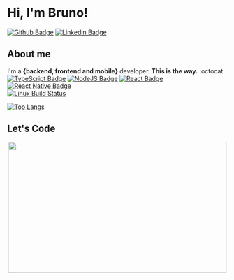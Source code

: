 # Hi, I'm Bruno!

[![Github Badge](https://img.shields.io/badge/-Github-000?style=flat-square&logo=Github&logoColor=white&link=https://github.com/Brunomello-xD)](https://github.com/Brunomello-xD)
[![Linkedin Badge](https://img.shields.io/badge/-LinkedIn-blue?style=flat-square&logo=Linkedin&logoColor=white&link=https://www.linkedin.com/in/bruno-mello-14058819b/)](https://www.linkedin.com/in/bruno-mello-14058819b/)

## About me
I'm a **{backend, frontend and mobile}** developer. **This is the way.** :octocat: <br />
[![TypeScript Badge](https://img.shields.io/badge/typescript%20-%23007ACC.svg?&style=for-the-badge&logo=typescript&logoColor=white)](https://www.typescriptlang.org/)
[![NodeJS Badge](https://img.shields.io/badge/node.js%20-%2343853D.svg?&style=for-the-badge&logo=node.js&logoColor=white)](https://nodejs.org/en/)
[![React Badge](https://img.shields.io/badge/react%20-%2320232a.svg?&style=for-the-badge&logo=react&logoColor=%2361DAFB)](https://reactjs.org/)
[![React Native Badge](https://img.shields.io/badge/react_native%20-%2320232a.svg?&style=for-the-badge&logo=react&logoColor=%2361DAFB)](https://reactnative.dev/)
<br/>
[![Linux Build Status](https://img.shields.io/badge/ubuntu-E95420?logo=ubuntu&logoColor=white&style=for-the-badge)](https://ubuntu.com/)

[![Top Langs](https://github-readme-stats.vercel.app/api/top-langs/?username=Brunomello-xD&layout=compact&show_icons=true&theme=algolia )](https://github.com/anuraghazra/github-readme-stats)

## Let's Code

<p align="center">
  <img src="https://raw.githubusercontent.com/abhisheknaiidu/abhisheknaiidu/master/code.gif" width="500" height="300"/>
</p>
